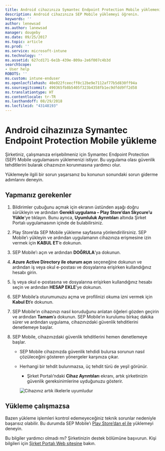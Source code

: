 ```yaml
---
title: Android cihazınıza Symantec Endpoint Protection Mobile yüklemeniz gerekiyor | Microsoft Docs
description: Android cihazınıza SEP Mobile yüklemeyi öğrenin.
keywords: ''
author: lenewsad
ms.author: lanewsad
manager: dougeby
ms.date: 09/25/2017
ms.topic: article
ms.prod: ''
ms.service: microsoft-intune
ms.technology: ''
ms.assetid: 627cd171-6e1b-439e-809a-2e6f007c4b3d
searchScope:
- User help
ROBOTS: ''
ms.custom: intune-enduser
ms.openlocfilehash: 40e022fceecff0c12be9e7112af77b5d830ff94a
ms.sourcegitcommit: 490365fb8b5405f323b4358fb1ec9dfdd9ff2d58
ms.translationtype: HT
ms.contentlocale: tr-TR
ms.lasthandoff: 08/29/2018
ms.locfileid: "43148193"
---
```

# <a name="install-symantec-endpoint-protection-mobile-on-your-android-device"></a>Android cihazınıza Symantec Endpoint Protection Mobile yükleme

Şirketiniz, çalışmanıza erişebilmeniz için Symantec Endpoint Protection (SEP) Mobile uygulamasını yüklemenizi istiyor. Bu uygulama olası güvenlik tehditlerini bularak cihazınızın korunmasına yardımcı olur.

Yüklemeyle ilgili bir sorun yaşarsanız bu konunun sonundaki sorun giderme adımlarını deneyin.

## <a name="what-you-need-to-do"></a>Yapmanız gerekenler

1. Bildirimler çubuğunu açmak için ekranın üstünden aşağı doğru sürükleyin ve ardından **Gerekli uygulama – Play Store’dan Skycure’u Yükle**’ye tıklayın. Bunu ayrıca, __Uyumluluk Ayrıntıları__ altında Şirket Portalı uygulamasının içinde de bulabilirsiniz.

2. Play Store’da SEP Mobile yükleme sayfasına yönlendirilirsiniz. SEP Mobile’ı yükleyin ve ardından uygulamanın cihazınıza erişmesine izin vermek için **KABUL ET**’e dokunun.

3. SEP Mobile’ı açın ve ardından **DOĞRULA**’ya dokunun.

4. **Azure Active Directory ile oturum açın** seçeneğine dokunun ve ardından iş veya okul e-postası ve dosyalarına erişirken kullandığınız hesabı girin.

5. İş veya okul e-postasına ve dosyalarına erişirken kullandığınız hesabı seçin ve ardından **HESAP EKLE**’ye dokunun.

6. SEP Mobile’a oturumunuzu açma ve profilinizi okuma izni vermek için **Kabul Et**’e dokunun.

7. SEP Mobile’ın cihazınızı nasıl koruduğunu anlatan öğeleri gözden geçirin ve ardından **Tamam**’a dokunun. SEP Mobile’ın kurulumu birkaç dakika sürer ve ardından uygulama, cihazınızdaki güvenlik tehditlerini denetlemeye başlar.

8. SEP Mobile, cihazınızdaki güvenlik tehditlerini hemen denetlemeye başlar.

   * SEP Mobile cihazınızda güvenlik tehdidi bulursa sorunun nasıl çözüleceğini gösteren yönergeler karşınıza çıkar.

   * Herhangi bir tehdit bulunmazsa, üç tehdit türü de yeşil görünür.

     * Şirket Portalı’ndaki **Cihaz Ayrıntıları** ekranı, artık şirketinizin güvenlik gereksinimlerine uyduğunuzu gösterir.

     ![Cihazınız artık ilkelerle uyumludur](./media/mtd-device-now-compliant-android.png)

## <a name="if-the-installation-doesnt-work"></a>Yükleme çalışmazsa

Bazen yükleme işlemleri kontrol edemeyeceğiniz teknik sorunlar nedeniyle başarısız olabilir. Bu durumda SEP Mobile’ı [Play Store’dan el ile](https://play.google.com/store/apps/details?id=com.skycure.skycure) yüklemeyi deneyin.

Bu bilgiler yardımcı olmadı mı? Şirketinizin destek bölümüne başvurun. Kişi bilgileri için [Şirket Portalı Web sitesine](https://go.microsoft.com/fwlink/?linkid=2010980) bakın.
